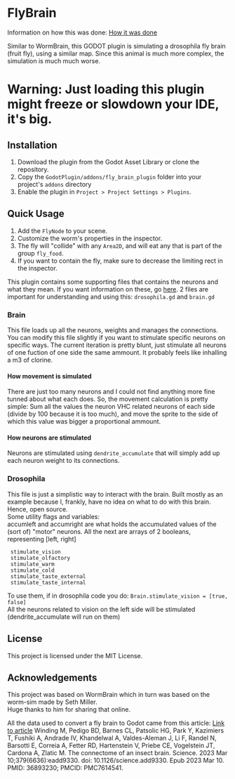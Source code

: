 # FlyBrain
Information on how this was done: [How it was done](./DataProcessing/README.md)

Similar to WormBrain, this GODOT plugin is simulating a drosophila fly brain (fruit fly), using a similar map. Since this animal is much more complex, the simulation is much much worse.

# Warning: Just loading this plugin might freeze or slowdown your IDE, it's big.

## Installation
1. Download the plugin from the Godot Asset Library or clone the repository.
2. Copy the `GodotPlugin/addons/fly_brain_plugin` folder into your project's `addons` directory
3. Enable the plugin in `Project > Project Settings > Plugins`.

## Quick Usage
1. Add the `FlyNode` to your scene.
2. Customize the worm's properties in the inspector.
3. The fly will "collide" with any `Area2D`, and will eat any that is part of the group `fly_food`.
4. If you want to contain the fly, make sure to decrease the limiting rect in the inspector.

This plugin contains some supporting files that contains the neurons and what they mean. If you want information on these, go [here](./DataProcessing/README.md).
 2 files are important for understanding and using this:
 `drosophila.gd` and `brain.gd`

### Brain
   This file loads up all the neurons, weights and manages the connections. 
    You can modify this file slightly if you want to stimulate specific neurons on specific ways. 
    The current iteration is pretty blunt, just stimulate all neurons of one fuction of one side the same ammount. 
    It probably feels like inhalling a m3 of clorine.

#### How movement is simulated
   There are just too many neurons and I could not find anything more fine tunned about what each does. 
    So, the movement calculation is pretty simple: 
    Sum all the values the neuron VHC related neurons of each side (divide by 100 because it is too much), and move the sprite to the side of which this value was bigger a proportional ammount.

#### How neurons are stimulated
   Neurons are stimulated using `dendrite_accumulate` that will simply add up each neuron weight to its connections.
 
####
### Drosophila
   This file is just a simplistic way to interact with the brain. Built mostly as an example because I, frankly, have no idea on what to do with this brain. Hence, open source.  
   Some utility flags and variables:  
    accumleft and accumright are what holds the accumulated values of the (sort of) "motor" neurons. 
    All the next are arrays of 2 booleans, representing [left, right]
    
     stimulate_vision
     stimulate_olfactory
     stimulate_warm
     stimulate_cold
     stimulate_taste_external
     stimulate_taste_internal

   To use them, if in drosophila code you do: 
    ```Brain.stimulate_vision = [true, false]```  
    All the neurons related to vision on the left side will be stimulated (dendrite_accumulate will run on them)

## License
This project is licensed under the MIT License.

## Acknowledgements
This project was based on WormBrain which in turn was based on the worm-sim made by Seth Miller.  
Huge thanks to him for sharing that online.

All the data used to convert a fly brain to Godot came from this article:
[Link to article](https://www.ncbi.nlm.nih.gov/pmc/articles/PMC7614541/)
Winding M, Pedigo BD, Barnes CL, Patsolic HG, Park Y, Kazimiers T, Fushiki A, Andrade IV, Khandelwal A, Valdes-Aleman J, Li F, Randel N, Barsotti E, Correia A, Fetter RD, Hartenstein V, Priebe CE, Vogelstein JT, Cardona A, Zlatic M. The connectome of an insect brain. Science. 2023 Mar 10;379(6636):eadd9330. doi: 10.1126/science.add9330. Epub 2023 Mar 10. PMID: 36893230; PMCID: PMC7614541.
